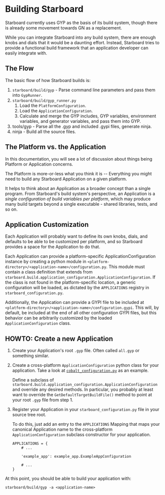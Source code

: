 # Building Starboard

Starboard currently uses GYP as the basis of its build system, though there is
already some movement towards GN as a replacement.

While you can integrate Starboard into any build system, there are enough knobs
and dials that it would be a daunting effort. Instead, Starboard tries to provide a
functional build framework that an application developer can easily integrate with.


## The Flow

The basic flow of how Starboard builds is:

1. `starboard/build/gyp` - Parse command line parameters and pass them into
   `GypRunner`.
2. `starboard/build/gyp_runner.py`
   1. Load the `PlatformConfiguration`.
   2. Load the `ApplicationConfiguration`.
   3. Calculate and merge the GYP includes, GYP variables, environment
      variables, and generator variables, and pass them into GYP.
3. tools/gyp - Parse all the .gyp and included .gypi files, generate ninja.
4. ninja - Build all the source files.


## The Platform vs. the Application

In this documentation, you will see a lot of discussion about things being
Platform or Application concerns.

The Platform is more-or-less what you think it is -- Everything you might need
to build any Starboard Application on a given platform.

It helps to think about an Application as a broader concept than a single
program. From Starboard's build system's perspective, an Application is a
*single configuration of build variables per platform*, which may produce many
build targets beyond a single executable - shared libraries, tests, and so on.


## Application Customization

Each Application will probably want to define its own knobs, dials, and defaults
to be able to be customized per platform, and so Starboard provides a space for
the Application to do that.

Each Application can provide a platform-specific ApplicationConfiguration
instance by creating a python module in
`<platform-directory>/<application-name>/configuration.py`. This module must
contain a class definition that extends from
`starboard.build.application_configuration.ApplicationConfiguration`. If the
class is not found in the platform-specific location, a generic configuration
will be loaded, as dictated by the `APPLICATIONS` registry in
`starboard_configuration.py`.

Additionally, the Application can provide a GYPI file to be included at
`<platform-directory>/<application-name>/configuration.gypi`. This will, by
default, be included at the end of all other configuration GYPI files, but this
behavior can be arbitrarily customized by the loaded `ApplicationConfiguration`
class.


## HOWTO: Create a new Application

1. Create your Application's root `.gyp` file. Often called `all.gyp` or
   something similar.

2. Create a cross-platform `ApplicationConfiguration` python class for your
   application. Take a look at
   [`cobalt_configuration.py`](../../cobalt/build/cobalt_configuration.py) as an
   example.

   Define a subclass of
   `starboard.build.application_configuration.ApplicationConfiguration` and
   override any desired methods. In particular, you probably at least want to
   override the `GetDefaultTargetBuildFile()` method to point at your root
   `.gyp` file from step 1.

3. Register your Application in your `starboard_configuration.py` file in your
   source tree root.

   To do this, just add an entry to the `APPLICATIONS` Mapping that maps your
   canonical Application name to the cross-platform `ApplicationConfiguration`
   subclass constructor for your application.

       APPLICATIONS = {
           # ...

           'example_app': example_app.ExampleAppConfiguration

           # ...
       }

At this point, you should be able to build your application with:

    starboard/build/gyp -a <application-name>

